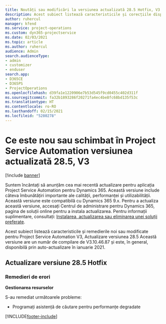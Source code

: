 ```yaml
---
title: Noutăți sau modificări la versiunea actualizată 28.5 Hotfix, V3 în Project Service Automation
description: Acest subiect listează caracteristicile și corecțiile disponibile în versiunea actualizată 28.5 Hotfix, V3 pentru Project Service Automation.
author: ruhercul
manager: kfend
ms.service: project-operations
ms.custom: dyn365-projectservice
ms.date: 02/03/2021
ms.topic: article
ms.author: ruhercul
audience: Admin
search.audienceType:
- admin
- customizer
- enduser
search.app:
- D365CE
- D365PS
- ProjectOperations
ms.openlocfilehash: d39fa1e1220906e7b53d545f9cd0455c402d311f
ms.sourcegitcommit: fa32b1893286f20271fa4ec4be8fc68bd135f53c
ms.translationtype: HT
ms.contentlocale: ro-RO
ms.lasthandoff: 02/15/2021
ms.locfileid: "5280278"
---
```

# <a name="whats-new-or-changed-in-project-service-automation-update-release-285-v3"></a>Ce este nou sau schimbat în Project Service Automation versiunea actualizată 28.5, V3

[!include [banner](../includes/psa-now-project-operations.md)]

Suntem încântați să anunțăm cea mai recentă actualizare pentru aplicația Project Service Automation pentru Dynamics 365. Această versiune include câteva îmbunătățiri importante ale calității, performanței și utilizabilității. Această versiune este compatibilă cu Dynamics 365 9.x. Pentru a actualiza această versiune, accesați Centrul de administrare pentru Dynamics 365, pagina de soluții online pentru a instala actualizarea. Pentru informații suplimentare, consultați: [Instalarea, actualizarea sau eliminarea unei soluții preferate](https://docs.microsoft.com/power-platform/admin/install-remove-preferred-solution).

Acest subiect listează caracteristicile și remedierile noi sau modificate pentru Project Service Automation V3, Actualizare versiunea 28.5 Această versiune are un număr de compilare de V3.10.46.87 și este, în general, disponibilă prin auto-actualizare în ianuarie 2021.

## <a name="update-release-285-hotfix"></a>Actualizare versiune 28.5 Hotfix

### <a name="bug-fixes"></a>Remedieri de erori

**Gestionarea resurselor**

S-au remediat următoarele probleme:

- Programați asistență de căutare pentru performanțe degradate



[!INCLUDE[footer-include](../includes/footer-banner.md)]